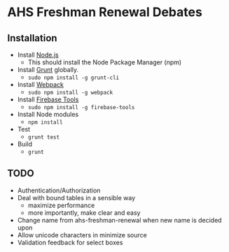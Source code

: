 # AHS Freshman Renewal Debates

## Installation
- Install [Node.js](http://nodejs.org/download)
    - This should install the Node Package Manager (npm)
- Install [Grunt](http://gruntjs.com/) globally.
    - `sudo npm install -g grunt-cli`
- Install [Webpack](http://webpack.github.io/)
    - `sudo npm install -g webpack`
- Install [Firebase Tools](https://www.firebase.com/docs/hosting/quickstart.html)
    - `sudo npm install -g firebase-tools`
- Install Node modules
    - `npm install`
- Test
    - `grunt test`
- Build
    - `grunt`

## TODO
- Authentication/Authorization
- Deal with bound tables in a sensible way
    - maximize performance
    - more importantly, make clear and easy
- Change name from ahs-freshman-renewal when new name is decided upon
- Allow unicode characters in minimize source
- Validation feedback for select boxes
